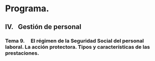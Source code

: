 # Programa.
## **IV.   Gestión de personal**
### **Tema 9.**     El régimen de la Seguridad Social del personal laboral. La acción protectora. Tipos y características de las prestaciones.